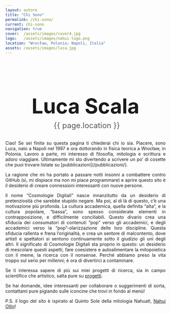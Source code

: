 ```yaml
---
layout: autore
title: "Chi Sono"
permalink: /chi-sono/
current: chi-sono
navigation: true
cover:  /assets/images/cover4.jpg
logo:   /assets/images/nahui-logo.png
location: "Wrocław, Polonia; Napoli, Italia"
assets: /assets/images/luca.jpg
---
```


<style>
  /* 1) Definisco il diametro avatar via variabile e lo adatto per i breakpoint */
  :root {
    --avatar-diameter: 120px;
  }
  @media (max-width: 900px) {
    :root {
      --avatar-diameter: 90px;
    }
  }
  @media (max-width: 500px) {
    :root {
      --avatar-diameter: 70px;
    }
  }

  /* 2) Blocchetto titolo + location, sempre posizionato sotto l’avatar */
  .profile-block {
    text-align: center;
    /* metà dell’avatar + 1rem di gap */
    margin-top: calc(var(--avatar-diameter) );
    margin-bottom: 2rem;
  }

  .profile-block .profile-title {
    font-size: 4rem;
    margin: 0 0 0.5rem;
    display: block;
  }

  .profile-block .profile-location {
    display: inline-flex;
    align-items: center;
    gap: .5rem;
    color: #555;
    font-size: 1.5rem;
  }
  .profile-block .profile-location .fa-map-marker-alt {
    font-size: 2rem;
  }
</style>

<div class="profile-block">
  <h1 class="profile-title">Luca Scala</h1>
  <div class="profile-location">
    <i class="fas fa-map-marker-alt"></i>{{ page.location }}
  </div>
</div>

<section class="post-content" style="text-align: justify; text-justify: inter-word;">
Ciao! Se sei finitə su questa pagina ti chiederai chi io sia. Piacere, sono Luca, nato a Napoli nel 1997 e ora dottorando in fisica teorica a Wrocław, in Polonia. Lavoro a parte, mi interesso di filosofia, mitologia e scrittura e adoro viaggiare. Ultimamente mi sto divertendo a scrivere un po’ di cosette che puoi trovare listate su [pubblicazioni](/pubblicazioni/).
  
La ragione che mi ha portato a passare notti insonni a combattere contro GitHub (sì, mi dispiace ma non mi piace programmare) e aprire questo sito è il desiderio di creare connessioni interessanti con nuove persone.
  
Il nome “Cosmologie Digitali” nasce innanzitutto da un desiderio di pretenziosità che sarebbe stupido negare. Ma poi, al di là di questo, c’è una motivazione più profonda. La cultura accademica, quella definita “alta”, e la cultura popolare, “bassa”, sono spesso considerate elementi in contrapposizione, e difficilmente conciliabili. Questo divario crea una sfiducia dei consumatori di contenuti “pop” verso gli accademici, e degli accademici verso la “pop”-olarizzazione delle loro discipline. Questa sfiducia rallenta e frena l’originalità, e crea un sentore di malcontento, dove artisti e spettatori si sentono continuamente sotto il giudizio gli uni degli altri. Il significato di Cosmologie Digitali sta proprio in questo: un desiderio di mescolare questi aspetti, fare coesistere e autoalimentare la mitopoietica con il meme, la ricerca con il nonsense. Perché abbiamo preso la vita troppo sul serio per millenni; è ora di divertirci a contaminare.
  
Se ti interessa sapere di più sui miei progetti di ricerca, sia in campo scientifico che artistico, salta pure su [progetti](/progetti/).
  
Se hai domande, idee interessanti per collaborare o suggerimenti di sorta, contattami pure pigiando sulle iconcine che trovi in fondo al menù!

P.S. il logo del sito è ispirato al Quinto Sole della mitologia Nahuatl, [Nahui Ollin](https://en.wikipedia.org/wiki/Nahui_Ollin)!
</section>
